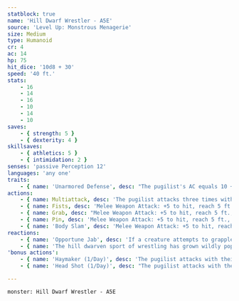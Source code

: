 ```yaml
---
statblock: true
name: 'Hill Dwarf Wrestler - A5E'
source: 'Level Up: Monstrous Menagerie'
size: Medium
type: Humanoid
cr: 4
ac: 14
hp: 75
hit_dice: '10d8 + 30'
speed: '40 ft.'
stats:
    - 16
    - 14
    - 16
    - 10
    - 14
    - 10
saves:
    - { strength: 5 }
    - { dexterity: 4 }
skillsaves:
    - { athletics: 5 }
    - { intimidation: 2 }
senses: 'passive Perception 12'
languages: 'any one'
traits:
    - { name: 'Unarmored Defense', desc: "The pugilist's AC equals 10 + their Dexterity modifier + their Wisdom modifier." }
actions:
    - { name: Multiattack, desc: 'The pugilist attacks three times with their fists.' }
    - { name: Fists, desc: 'Melee Weapon Attack: +5 to hit, reach 5 ft., one target. Hit: 6 (1d6 + 3) bludgeoning damage.' }
    - { name: Grab, desc: "Melee Weapon Attack: +5 to hit, reach 5 ft., one creature. Hit: 13 (3d6 + 3) bludgeoning damage, and the target is grappled (escape DC 13). Until this grapple ends, the pugilist can't grapple a different target." }
    - { name: Pin, desc: 'Melee Weapon Attack: +5 to hit, reach 5 ft., one grappled creature. Hit: 13 (3d6 + 3) bludgeoning damage, and the target is restrained until the grapple ends.' }
    - { name: 'Body Slam', desc: 'Melee Weapon Attack: +5 to hit, reach 5 ft., one grappled creature. Hit: 20 (5d6 + 3) bludgeoning damage, and the grapple ends.' }
reactions:
    - { name: 'Opportune Jab', desc: 'If a creature attempts to grapple the pugilist, the pugilist attacks that creature with their fists.' }
    - { name: 'The hill dwarven sport of wrestling has grown wildly popular, attracting dwarves and non-dwarves as both participants and spectators', desc: '' }
'bonus actions':
    - { name: 'Haymaker (1/Day)', desc: 'The pugilist attacks with their fists. On a hit, the attack deals an extra 7 (2d6) damage.' }
    - { name: 'Head Shot (1/Day)', desc: "The pugilist attacks with their fists. On a hit, the target makes a DC 13 Constitution saving throw. On a failure, it is stunned until the end of the pugilist's next turn." }

---
```

```statblock
monster: Hill Dwarf Wrestler - A5E
```
